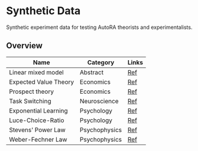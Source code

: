 # Synthetic Data

Synthetic experiment data for testing AutoRA theorists and experimentalists. 

## Overview

| Name | Category | Links |
|---|---|---|
| Linear mixed model | Abstract | [Ref](https://autoresearch.github.io/autora/reference/autora/experiment_runner/synthetic/abstract/llm/) |
| Expected Value Theory | Economics | [Ref](https://autoresearch.github.io/autora/reference/autora/experiment_runner/synthetic/economics/expected_value_theory/) |
| Prospect theory | Economics | [Ref](https://autoresearch.github.io/autora/reference/autora/experiment_runner/synthetic/economics/prospect_theory/) |
| Task Switching | Neuroscience | [Ref](https://autoresearch.github.io/autora/reference/autora/experiment_runner/synthetic/neuroscience/task_switching/) |
| Exponential Learning | Psychology | [Ref](https://autoresearch.github.io/autora/reference/autora/experiment_runner/synthetic/psychology/exp_learning/) |
| Luce-Choice-Ratio | Psychology | [Ref](https://autoresearch.github.io/autora/reference/autora/experiment_runner/synthetic/psychology/luce_choice_ratio/) |
| Stevens' Power Law | Psychophysics | [Ref](https://autoresearch.github.io/autora/reference/autora/experiment_runner/synthetic/psychophysics/stevens_power_law/) |
| Weber-Fechner Law | Psychophysics | [Ref](https://autoresearch.github.io/autora/reference/autora/experiment_runner/synthetic/psychophysics/weber_fechner_law/) |

